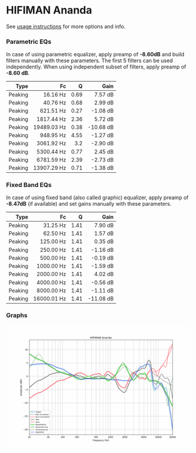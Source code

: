 # HIFIMAN Ananda
See [usage instructions](https://github.com/jaakkopasanen/AutoEq#usage) for more options and info.

### Parametric EQs
In case of using parametric equalizer, apply preamp of **-8.60dB** and build filters manually
with these parameters. The first 5 filters can be used independently.
When using independent subset of filters, apply preamp of **-8.60 dB**.

| Type    | Fc          |    Q | Gain      |
|--------:|------------:|-----:|----------:|
| Peaking | 16.16 Hz    | 0.69 | 7.57 dB   |
| Peaking | 40.76 Hz    | 0.68 | 2.99 dB   |
| Peaking | 621.51 Hz   | 0.27 | -1.08 dB  |
| Peaking | 1817.44 Hz  | 2.36 | 5.72 dB   |
| Peaking | 19489.03 Hz | 0.38 | -10.68 dB |
| Peaking | 948.95 Hz   | 4.55 | -1.27 dB  |
| Peaking | 3061.92 Hz  | 3.2  | -2.90 dB  |
| Peaking | 5300.44 Hz  | 0.77 | 2.45 dB   |
| Peaking | 6781.59 Hz  | 2.39 | -2.73 dB  |
| Peaking | 13907.29 Hz | 0.71 | -1.38 dB  |

### Fixed Band EQs
In case of using fixed band (also called graphic) equalizer, apply preamp of **-8.47dB**
(if available) and set gains manually with these parameters.

| Type    | Fc          |    Q | Gain      |
|--------:|------------:|-----:|----------:|
| Peaking | 31.25 Hz    | 1.41 | 7.90 dB   |
| Peaking | 62.50 Hz    | 1.41 | 1.57 dB   |
| Peaking | 125.00 Hz   | 1.41 | 0.35 dB   |
| Peaking | 250.00 Hz   | 1.41 | -1.16 dB  |
| Peaking | 500.00 Hz   | 1.41 | -0.19 dB  |
| Peaking | 1000.00 Hz  | 1.41 | -1.59 dB  |
| Peaking | 2000.00 Hz  | 1.41 | 4.02 dB   |
| Peaking | 4000.00 Hz  | 1.41 | -0.56 dB  |
| Peaking | 8000.00 Hz  | 1.41 | -1.11 dB  |
| Peaking | 16000.01 Hz | 1.41 | -11.08 dB |

### Graphs
![](./HIFIMAN%20Ananda.png)